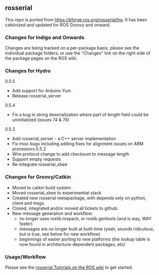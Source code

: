 ## rosserial

This repo is ported from https://kforge.ros.org/rosserial/hg. It has been catkinized and updated for ROS Groovy and onward.

### Changes for Indigo and Onwards

Changes are being tracked on a per-package basis; please see the individual package folders,
or use the "Changes" link on the right side of the package pages on the ROS wiki.

### Changes for Hydro

0.5.5
 * Add support for Arduino Yum
 * Release rosserial_server

0.5.4
 * Fix a bug in string deserialization where part of length field could be uninitialized
(issues 74 & 76)

0.5.3
 * Add rosserial_server - a C++ server implementation
 * Fix misc bugs including adding fixes for alignment issues on ARM processors
0.5.2
 * Wire protocol change to add checksum to message length
 * Support empty requests
 * Re-integrate rosserial_xbee

### Changes for Groovy/Catkin

 * Moved to catkin build system 
 * Moved rosserial_xbee to experimential stack
 * Created new rosserial metapackage, with depends only on python, client and msgs.
 * Closed, integrated and/or moved all tickets to github.
 * New message generation and workflow:
   * no longer uses roslib.rospack, or roslib.gentools (and is way, WAY faster)
   * messages are no longer built at built-time (yeah, sounds ridiculous, but is true, see below for new workflow)
   * beginnings of easier porting to new platforms (the lookup table is now found in architecture-dependent packages, etc)

### Usage/Workflow

Please see the [rosserial Tutorials on the ROS wiki](http://wiki.ros.org/rosserial_arduino/Tutorials) to get started.
